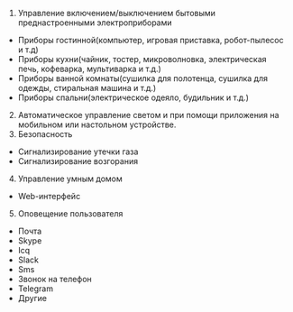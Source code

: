 1.  Управление включением/выключением бытовыми преднастроенными электроприборами
  *  Приборы гостинной(компьютер, игровая приставка, робот-пылесос и т.д)
  *  Приборы кухни(чайник, тостер, микроволновка, электрическая печь, кофеварка, мультиварка и т.д.)
  *  Приборы ванной комнаты(сушилка для полотенца, сушилка для одежды, стиральная машина и т.д.)
  *  Приборы спальни(электрическое одеяло, будильник и т.д.)
2.  Автоматическое управление светом и при помощи приложения на мобильном или настольном устройстве.
3.  Безопасность
  *  Сигнализирование утечки газа
  *  Сигнализирование возгорания
4.  Управление умным домом
  *  Web-интерфейс
5.  Оповещение пользователя
  *  Почта
  *  Skype
  *  Icq
  *  Slack
  *  Sms
  *  Звонок на телефон
  *  Telegram
  *  Другие